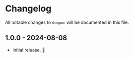 # Changelog

All notable changes to `dumpon` will be documented in this file.

## 1.0.0 - 2024-08-08

- Initial release. 🚀
